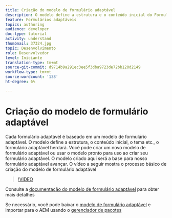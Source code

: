 ```yaml
---
title: Criação do modelo de formulário adaptável
description: O modelo define a estrutura e o conteúdo inicial do Formulário adaptável.
feature: Formulários adaptáveis
topics: authoring
audience: developer
doc-type: tutorial
activity: understand
thumbnail: 37324.jpg
topic: Desenvolvimento
role: Desenvolvedor
level: Iniciante
translation-type: tm+mt
source-git-commit: d9714b9a291ec3ee5f3dba9723de72bb120d2149
workflow-type: tm+mt
source-wordcount: '138'
ht-degree: 6%

---
```



# Criação do modelo de formulário adaptável

Cada formulário adaptável é baseado em um modelo de formulário adaptável. O modelo define a estrutura, o conteúdo inicial, o tema etc., o formulário adaptável herdará. Você pode criar um novo modelo de formulário adaptável ou usar o modelo pronto para uso ao criar seu formulário adaptável.
O modelo criado aqui será a base para nosso formulário adaptável avançar.
O vídeo a seguir mostra o processo básico de criação do modelo de formulário adaptável

>[!VIDEO](https://video.tv.adobe.com/v/37324/quality=9)

Consulte a [documentação do modelo de formulário adaptável](https://docs.adobe.com/content/help/en/experience-manager-65/forms/adaptive-forms-advanced-authoring/template-editor.html) para obter mais detalhes

Se necessário, você pode baixar o [modelo de formulário adaptável](assets/peak-application-template.zip) e importar para o AEM usando o [gerenciador de pacotes](http://localhost:4502/crx/packmgr/index.jsp)




